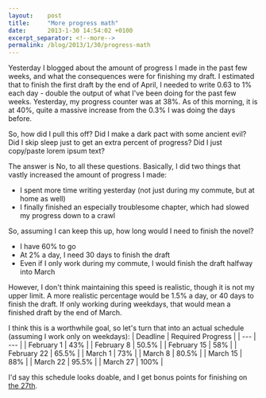 ```yaml
---
layout:    post
title:     "More progress math"
date:      2013-1-30 14:54:02 +0100
excerpt_separator: <!--more-->
permalink: /blog/2013/1/30/progress-math
---
```


Yesterday I blogged about the amount of progress I made in the past few weeks, and what the consequences were for finishing my draft. I estimated that to finish the first draft by the end of April, I needed to write 0.63 to 1% each day - double the output of what I've been doing for the past few weeks. Yesterday, my progress counter was at 38%. As of this morning, it is at 40%, quite a massive increase from the 0.3% I was doing the days before.

<!--more-->
So, how did I pull this off? Did I make a dark pact with some ancient evil? Did I skip sleep just to get an extra percent of progress? Did I just copy/paste lorem ipsum text?

The answer is No, to all these questions. Basically, I did two things that vastly increased the amount of progress I made:
* I spent more time writing yesterday (not just during my commute, but at home as well)
* I finally finished an especially troublesome chapter, which had slowed my progress down to a crawl

So, assuming I can keep this up, how long would I need to finish the novel?
* I have 60% to go
* At 2% a day, I need 30 days to finish the draft
* Even if I only work during my commute, I would finish the draft halfway into March

However, I don't think maintaining this speed is realistic, though it is not my upper limit. A more realistic percentage would be 1.5% a day, or 40 days to finish the draft. If only working during weekdays, that would mean a finished draft by the end of March.

I think this is a worthwhile goal, so let's turn that into an actual schedule (assuming I work only on weekdays):
| Deadline | Required Progress |
| --- | --- |
| February 1 | 43% |
| February 8 | 50.5% |
| February 15 | 58% |
| February 22 | 65.5% |
| March 1 | 73% |
| March 8 | 80.5% |
| March 15 | 88% |
| March 22 | 95.5% |
| March 27 | 100% |



I'd say this schedule looks doable, and I get bonus points for finishing on [the 27th](https://www.jeroensteenbeeke.nl/lucky-number-27/).